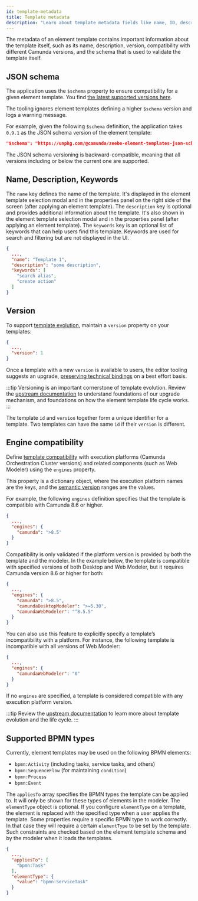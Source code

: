 ```yaml
---
id: template-metadata
title: Template metadata
description: "Learn about template metadata fields like name, ID, description, keywords, versioning, and JSON schema compatibility."
---
```


The metadata of an element template contains important information about the template itself, such as its name, description, version, compatibility with different Camunda versions, and the schema that is used to validate the template itself.

## JSON schema

The application uses the `$schema` property to ensure compatibility for a given element template. You find [the latest supported versions here](https://www.npmjs.com/package/@camunda/zeebe-element-templates-json-schema).

The tooling ignores element templates defining a higher `$schema` version and logs a warning message.

For example, given the following `$schema` definition, the application takes `0.9.1` as the JSON schema version of the element template:

```json
"$schema": "https://unpkg.com/@camunda/zeebe-element-templates-json-schema@0.9.1/resources/schema.json"
```

The JSON schema versioning is backward-compatible, meaning that all versions including or below the current one are supported.

## Name, Description, Keywords

The `name` key defines the name of the template. It's displayed in the element template selection modal and in the properties panel on the right side of the screen (after applying an element template).
The `description` key is optional and provides additional information about the template. It's also shown in the element template selection modal and in the properties panel (after applying an element template).
The `keywords` key is an optional list of keywords that can help users find this template. Keywords are used for search and filtering but are not displayed in the UI.

```json
{
  ...,
  "name": "Template 1",
  "description": "some description",
  "keywords": [
    "search alias",
    "create action"
  ]
}
```

## Version

To support [template evolution](https://github.com/bpmn-io/element-templates/blob/main/docs/LIFE_CYCLE.md#overview), maintain a `version` property on your templates:

```json
{
  ...,
  "version": 1
}
```

Once a template with a new `version` is available to users, the editor tooling suggests an upgrade, [preserving technical bindings](https://github.com/bpmn-io/element-templates/blob/main/docs/LIFE_CYCLE.md#upgrade-behavior) on a best effort basis.

:::tip
Versioning is an important cornerstone of template evolution. Review the [upstream documentation](https://github.com/bpmn-io/element-templates/blob/main/docs/LIFE_CYCLE.md#overview) to understand foundations of our upgrade mechanism, and foundations on how the element template life cycle works.
:::

The template `id` and `version` together form a unique identifier for a template. Two templates can have the same `id` if their `version` is different.

## Engine compatibility

Define [template compatibility](https://github.com/bpmn-io/element-templates/blob/main/docs/LIFE_CYCLE.md#compatibility) with execution platforms (Camunda Orchestration Cluster versions) and related components (such as Web Modeler) using the `engines` property.

This property is a dictionary object, where the execution platform names are the keys, and the [semantic version](https://semver.org/) ranges are the values.

For example, the following `engines` definition specifies that the template is compatible with Camunda 8.6 or higher.

```json
{
  ...,
  "engines": {
    "camunda": ">8.5"
  }
}
```

Compatibility is only validated if the platform version is provided by both the template and the modeler. In the example below, the template is compatible with specified versions of both Desktop and Web Modeler, but it requires Camunda version 8.6 or higher for both:

```json
{
  ...,
  "engines": {
    "camunda": ">8.5",
    "camundaDesktopModeler": ">=5.30",
    "camundaWebModeler": "^8.5.5"
  }
}
```

You can also use this feature to explicitly specify a template’s incompatibility with a platform. For instance, the following template is incompatible with all versions of Web Modeler:

```json
{
  ...,
  "engines": {
    "camundaWebModeler": "0"
  }
}
```

If no `engines` are specified, a template is considered compatible with any execution platform version.

:::tip
Review the [upstream documentation](https://github.com/bpmn-io/element-templates/blob/main/docs/LIFE_CYCLE.md#overview) to learn more about template evolution and the life cycle.
:::

## Supported BPMN types

Currently, element templates may be used on the following BPMN elements:

- `bpmn:Activity` (including tasks, service tasks, and others)
- `bpmn:SequenceFlow` (for maintaining `condition`)
- `bpmn:Process`
- `bpmn:Event`

The `appliesTo` array specifies the BPMN types the template can be applied to. It will only be shown for these types of elements in the modeler.
The `elementType` object is optional. If you configure `elementType` on a template, the element is replaced with the specified type when a user applies the template.
Some properties require a specific BPMN type to work correctly. In that case they will require a certain `elementType` to be set by the template.
Such constraints are checked based on the element template schema and by the modeler when it loads the templates.

```json
{
  ...,
  "appliesTo": [
    "bpmn:Task"
  ],
  "elementType": {
    "value": "bpmn:ServiceTask"
  }
}
```
